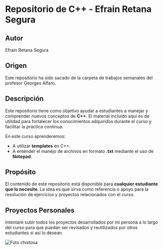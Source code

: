 # Repositorio de C++ - Efrain Retana Segura

## Autor
Efrain Retana Segura

## Origen
Este repositorio ha sido sacado de la carpeta de trabajos semanales del profesor Georges Alfaro.

## Descripción
Este repositorio tiene como objetivo ayudar a estudiantes a manejar y comprender nuevos conceptos de **C++**. El material incluido aquí es de utilidad para fortalecer los conocimientos adquiridos durante el curso y facilitar la práctica continua.

En este curso aprenderemos:
- A utilizar **templates** en C++.
- A entender el manejo de archivos en formato **.txt** mediante el uso de **Notepad**.

## Propósito
El contenido de este repositorio está disponible para **cualquier estudiante que lo necesite**. La idea es que sirva como referencia o apoyo para la resolución de ejercicios y proyectos relacionados con el curso.

## Proyectos Personales
Intentaré subir todos los proyectos desarrollados por mi persona a lo largo del curso para que puedan ser revisados y reutilizados por otros estudiantes si así lo desean.


![Foto chistosa](fa8dd94a-d0aa-4a8c-b696-ef7502d05a05.png)
